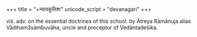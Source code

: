 +++
title = "+न्यायकुलिशः"
unicode_script = "devanagari"
+++

viś. adv. on the essential doctrines of this school. by Ātreya Rāmānuja alias Vādiham3sāmbuvāha, uncle and preceptor of Vedāntadeśika.
